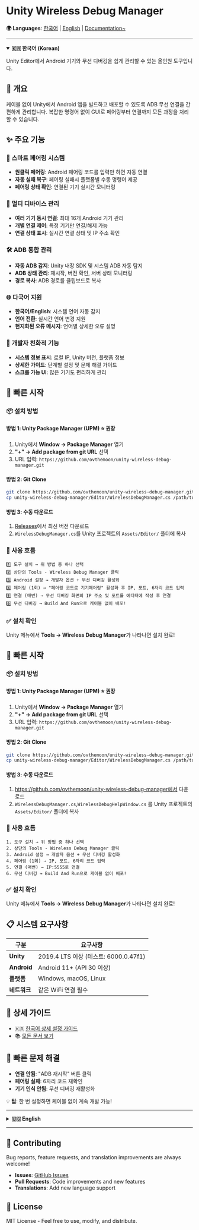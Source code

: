 # Unity Wireless Debug Manager

**🌍 Languages**: [한국어](#korean) | [English](#english) | [Documentation~](/Documentation~/)

---

<details id="korean" open>
<summary><strong>🇰🇷 한국어 (Korean)</strong></summary>

Unity Editor에서 Android 기기와 무선 디버깅을 쉽게 관리할 수 있는 올인원 도구입니다.

## 🎯 개요

케이블 없이 Unity에서 Android 앱을 빌드하고 배포할 수 있도록 ADB 무선 연결을 간편하게 관리합니다. 복잡한 명령어 없이 GUI로 페어링부터 연결까지 모든 과정을 처리할 수 있습니다.

## ✨ 주요 기능

### 🔗 **스마트 페어링 시스템**
- **원클릭 페어링**: Android 페어링 코드를 입력만 하면 자동 연결
- **자동 실패 복구**: 페어링 실패시 플랫폼별 수동 명령어 제공
- **페어링 상태 확인**: 연결된 기기 실시간 모니터링

### 📱 **멀티 디바이스 관리**
- **여러 기기 동시 연결**: 최대 16개 Android 기기 관리
- **개별 연결 제어**: 특정 기기만 연결/해제 가능
- **연결 상태 표시**: 실시간 연결 상태 및 IP 주소 확인

### 🛠️ **ADB 통합 관리**
- **자동 ADB 감지**: Unity 내장 SDK 및 시스템 ADB 자동 탐지
- **ADB 상태 관리**: 재시작, 버전 확인, 서버 상태 모니터링
- **경로 복사**: ADB 경로를 클립보드로 복사

### 🌐 **다국어 지원**
- **한국어/English**: 시스템 언어 자동 감지
- **언어 전환**: 실시간 언어 변경 지원
- **현지화된 오류 메시지**: 언어별 상세한 오류 설명

### 🔧 **개발자 친화적 기능**
- **시스템 정보 표시**: 로컬 IP, Unity 버전, 플랫폼 정보
- **상세한 가이드**: 단계별 설정 및 문제 해결 가이드
- **스크롤 가능 UI**: 많은 기기도 편리하게 관리

## 🚀 빠른 시작

### 📦 설치 방법

#### 방법 1: Unity Package Manager (UPM) ⭐ 권장
1. Unity에서 **Window → Package Manager** 열기
2. **"+" → Add package from git URL** 선택
3. URL 입력: `https://github.com/ovthemoon/unity-wireless-debug-manager.git`

#### 방법 2: Git Clone 
```bash
git clone https://github.com/ovthemoon/unity-wireless-debug-manager.git
cp unity-wireless-debug-manager/Editor/WirelessDebugManager.cs /path/to/Assets/Editor/
```

#### 방법 3: 수동 다운로드
1. [Releases](https://github.com/ovthemoon/unity-wireless-debug-manager/releases)에서 최신 버전 다운로드
2. `WirelessDebugManager.cs`를 Unity 프로젝트의 `Assets/Editor/` 폴더에 복사

### 🎯 사용 흐름

```
1️⃣ 도구 설치 → 위 방법 중 하나 선택
2️⃣ 상단의 Tools - Wireless Debug Manager 클릭
3️⃣ Android 설정 → 개발자 옵션 + 무선 디버깅 활성화  
4️⃣ 페어링 (1회) → "페어링 코드로 기기페어링" 활성화 후 IP, 포트, 6자리 코드 입력
5️⃣ 연결 (매번) → 무선 디버깅 화면의 IP 주소 및 포트를 에디터에 작성 후 연결
6️⃣ 무선 디버깅 → Build And Run으로 케이블 없이 배포!
```

### ✅ 설치 확인
Unity 메뉴에서 **Tools → Wireless Debug Manager**가 나타나면 설치 완료!

## 🚀 빠른 시작

### 📦 설치 방법

#### 방법 1: Unity Package Manager (UPM) ⭐ 권장
1. Unity에서 **Window → Package Manager** 열기
2. **"+" → Add package from git URL** 선택
3. URL 입력: `https://github.com/ovthemoon/unity-wireless-debug-manager.git`

#### 방법 2: Git Clone 
```bash
git clone https://github.com/ovthemoon/unity-wireless-debug-manager.git
cp unity-wireless-debug-manager/Editor/WirelessDebugManager.cs /path/to/Assets/Editor/
```

#### 방법 3: 수동 다운로드
1. https://github.com/ovthemoon/unity-wireless-debug-manager에서 다운로드
2. `WirelessDebugManager.cs`,`WirelessDebugHelpWindow.cs` 를 Unity 프로젝트의 `Assets/Editor/` 폴더에 복사

### 🎯 사용 흐름

```
1. 도구 설치 → 위 방법 중 하나 선택
2. 상단의 Tools - Wireless Debug Manager 클릭
3. Android 설정 → 개발자 옵션 + 무선 디버깅 활성화  
4. 페어링 (1회) → IP, 포트, 6자리 코드 입력
5. 연결 (매번) → IP:5555로 연결
6. 무선 디버깅 → Build And Run으로 케이블 없이 배포!
```

### ✅ 설치 확인
Unity 메뉴에서 **Tools → Wireless Debug Manager**가 나타나면 설치 완료!

## 📋 시스템 요구사항

| 구분 | 요구사항 |
|------|----------|
| **Unity** | 2019.4 LTS 이상 (테스트: 6000.0.47f1) |
| **Android** | Android 11+ (API 30 이상) |
| **플랫폼** | Windows, macOS, Linux |
| **네트워크** | 같은 WiFi 연결 필수 |

## 📖 상세 가이드

- 🇰🇷 [한국어 상세 설정 가이드](Documentation~/setup-guide-ko.md)
- 📚 [모든 문서 보기](Documentation~/)

## 🔧 빠른 문제 해결

- **연결 안됨**: "ADB 재시작" 버튼 클릭
- **페어링 실패**: 6자리 코드 재확인
- **기기 인식 안됨**: 무선 디버깅 재활성화

💡 **팁**: 한 번 설정하면 케이블 없이 계속 개발 가능!

</details>

---

<details id="english">
<summary><strong>🇺🇸 English</strong></summary>

All-in-one Unity Editor tool for easy Android wireless debugging management.

## 🎯 Overview

Manage ADB wireless connections seamlessly to build and deploy Android apps from Unity without cables. Handle everything from pairing to connection through a simple GUI without complex commands.

## ✨ Key Features

### 🔗 **Smart Pairing System**
- **One-click Pairing**: Automatic connection with just Android pairing code input
- **Auto Recovery**: Platform-specific manual commands when auto-pairing fails
- **Pairing Status Check**: Real-time monitoring of connected devices

### 📱 **Multi-Device Management**
- **Multiple Device Support**: Manage up to 16 Android devices simultaneously
- **Individual Control**: Connect/disconnect specific devices
- **Status Display**: Real-time connection status and IP address monitoring

### 🛠️ **Integrated ADB Management**
- **Auto ADB Detection**: Automatically detect Unity built-in SDK and system ADB
- **ADB Status Control**: Restart, version check, server status monitoring
- **Path Copy**: Copy ADB path to clipboard

### 🌐 **Multi-language Support**
- **Korean/English**: Automatic system language detection
- **Language Switching**: Real-time language change support
- **Localized Error Messages**: Detailed error descriptions in each language

### 🔧 **Developer-Friendly Features**
- **System Information**: Local IP, Unity version, platform info display
- **Detailed Guides**: Step-by-step setup and troubleshooting guides
- **Scrollable UI**: Convenient management even with many devices

## 🚀 Quick Start

### 📦 Installation Methods

#### Method 1: Unity Package Manager (UPM) ⭐ Recommended
1. Open **Window → Package Manager** in Unity
2. Select **"+" → Add package from git URL**
3. Enter URL: `https://github.com/ovthemoon/unity-wireless-debug-manager.git`

#### Method 2: Git Clone
```bash
git clone https://github.com/ovthemoon/unity-wireless-debug-manager.git
cp unity-wireless-debug-manager/Editor/WirelessDebugManager.cs /path/to/Assets/Editor/
```

#### Method 3: Manual Download
1. Download latest version from [Releases](https://github.com/ovthemoon/unity-wireless-debug-manager/releases)
2. Copy `WirelessDebugManager.cs` to `Assets/Editor/` folder in your Unity project

### 🎯 Usage Flow

```
1️⃣ Install Tool → Choose one method above
2️⃣ Click Tools - Wireless Debug Manager in Unity menu
3️⃣ Android Setup → Enable Developer Options + Wireless Debugging
4️⃣ Pairing (One-time) → Enable "Pair device with pairing code" then enter IP, port, 6-digit code
5️⃣ Connect (Every time) → Enter IP address & port from wireless debugging screen into editor and connect
6️⃣ Wireless Debugging → Build And Run without cables!
```

### ✅ Installation Check
Installation complete when **Tools → Wireless Debug Manager** appears in Unity menu!

## 📋 System Requirements

| Component | Requirements |
|-----------|-------------|
| **Unity** | 2019.4 LTS or later (Tested: 6000.0.47f1) |
| **Android** | Android 11+ (API 30 or later) |
| **Platform** | Windows, macOS, Linux |
| **Network** | Same WiFi connection required |

## 📖 Detailed Guides

- 🇺🇸 [English Detailed Setup Guide](Documentation~/setup-guide-en.md)
- 📚 [View All Documentation~](Documentation~/)

## 🔧 Quick Troubleshooting

- **Connection Failed**: Click "Restart ADB" button
- **Pairing Failed**: Recheck 6-digit code
- **Device Not Recognized**: Re-enable wireless debugging

💡 **Tip**: Once set up, develop wirelessly forever!

</details>

---

## 🤝 Contributing

Bug reports, feature requests, and translation improvements are always welcome!

- **Issues**: [GitHub Issues](https://github.com/ovthemoon/unity-wireless-debug-manager/issues)
- **Pull Requests**: Code improvements and new features
- **Translations**: Add new language support

## 📄 License

MIT License - Feel free to use, modify, and distribute.